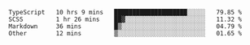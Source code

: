 <!--START_SECTION:waka-->

```text
TypeScript   10 hrs 9 mins   ████████████████████░░░░░   79.85 %
SCSS         1 hr 26 mins    ██▓░░░░░░░░░░░░░░░░░░░░░░   11.32 %
Markdown     36 mins         █▒░░░░░░░░░░░░░░░░░░░░░░░   04.79 %
Other        12 mins         ▒░░░░░░░░░░░░░░░░░░░░░░░░   01.65 %
```

<!--END_SECTION:waka-->


<!--
**Leorio21/Leorio21** is a ✨ _special_ ✨ repository because its `README.md` (this file) appears on your GitHub profile.

Here are some ideas to get you started:

- 🔭 I’m currently working on ...
- 🌱 I’m currently learning ...
- 👯 I’m looking to collaborate on ...
- 🤔 I’m looking for help with ...
- 💬 Ask me about ...
- 📫 How to reach me: ...
- 😄 Pronouns: ...
- ⚡ Fun fact: ...
-->
